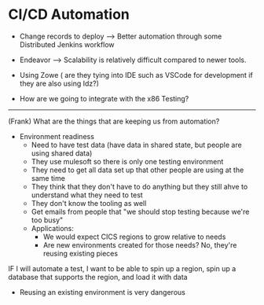 # CI/CD Automation

- Change records to deploy --> Better automation through some Distributed Jenkins workflow

- Endeavor --> Scalability is relatively difficult compared to newer tools.

- Using Zowe ( are they tying into IDE such as VSCode for development if they are also using Idz?)

- How are we going to integrate with the x86 Testing?


-----

(Frank)
What are the things that are keeping us from automation?

- Environment readiness
    - Need to have test data (have data in shared state, but people are using shared data)
    - They use mulesoft so there is only one testing environment 
    - They need to get all data set up that other people are using at the same time
    - They think that they don't have to do anything but they still ahve to understand what they need to test
    - They don't know the tooling as well
    - Get emails from people that "we should stop testing because we're too busy"
    - Applications:
        - We would expect CICS regions to grow relative to needs
        - Are new environments created for those needs? No, they're reusing existing pieces
  

IF I will automate a test, I want to be able to spin up a region, spin up a database that supports the region, and load
it with data
* Reusing an existing environment is very dangerous
